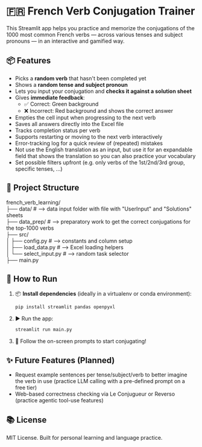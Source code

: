 # 🇫🇷 French Verb Conjugation Trainer

This Streamlit app helps you practice and memorize the conjugations of the 1000 most common French verbs — across various tenses and subject pronouns — in an interactive and gamified way.

## 📦 Features

- Picks a **random verb** that hasn't been completed yet
- Shows a **random tense and subject pronoun**
- Lets you input your conjugation and **checks it against a solution sheet**
- Gives **immediate feedback**:
  - ✅ Correct: Green background
  - ❌ Incorrect: Red background and shows the correct answer
- Empties the cell input when progressing to the next verb
- Saves all answers directly into the Excel file
- Tracks completion status per verb
- Supports restarting or moving to the next verb interactively
- Error-tracking log for a quick review of (repeated) mistakes
- Not use the English translation as an input, but use it for an expandable field that shows the translation so you can also practice your vocabulary 
- Set possible filters upfront (e.g. only verbs of the 1st/2nd/3rd group, specific tenses, ...)


## 📁 Project Structure
french_verb_learning/ <br>
├── data/ # --> data input folder with file with "UserInput" and "Solutions" sheets <br>
├── data_prep/ # --> preparatory work to get the correct conjugations for the top-1000 verbs <br>
├── src/ <br>
│ ├── config.py # --> constants and column setup <br>
│ ├── load_data.py # --> Excel loading helpers <br>
│ └── select_input.py # --> random task selector <br>
├── main.py <br>

## 🚀 How to Run

1. 📦 **Install dependencies** (ideally in a virtualenv or conda environment):

   ```bash
   pip install streamlit pandas openpyxl 
   ```

2. ▶️ Run the app:

    ```bash
    streamlit run main.py 
    ```

3. 🎯 Follow the on-screen prompts to start conjugating!


## ✨ Future Features (Planned)

- Request example sentences per tense/subject/verb to better imagine the verb in use (practice LLM calling with a pre-defined prompt on a free tier)
- Web-based correctness checking via Le Conjugueur or Reverso (practice agentic tool-use features)

## 📚 License

MIT License. Built for personal learning and language practice.